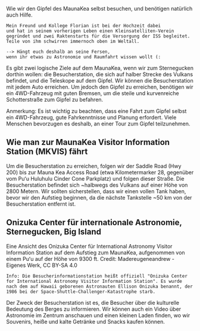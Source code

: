 Wie wir den Gipfel des MaunaKea selbst besuchen, und benötigen natürlich auch Hilfe.

    Mein Freund und Kollege Florian ist bei der Hochzeit dabei 
    und hat in seinem vorherigen Leben einen Kleinsatelliten-Verein 
    gegründet und zwei Raktenstarts für die Versorgung der ISS begleitet.
    Teile von ihm schwirren immernoch oben im Weltall.

    --> Hängt euch deshalb an seine Fersen, 
    wenn ihr etwas zu Astronomie und Raumfahrt wissen wollt (:


Es gibt zwei logische Ziele auf dem MaunaKea, wenn wir zum Sternegucken dorthin wollen: die Besucherstation, die sich auf halber Strecke des Vulkans befindet, und die Teleskope auf dem Gipfel. Wir können die Besucherstation mit jedem Auto erreichen. Um jedoch den Gipfel zu erreichen, benötigen wir ein 4WD-Fahrzeug mit guten Bremsen, um die steile und kurvenreiche Schotterstraße zum Gipfel zu befahren.


Anmerkung: Es ist wichtig zu beachten, dass eine Fahrt zum Gipfel selbst ein 4WD-Fahrzeug, gute Fahrkenntnisse und Planung erfordert. Viele Menschen bevorzugen es deshalb, an einer Tour zum Gipfel teilzunehmen.

## Wie man zur MaunaKea Visitor Information Station (MKVIS) fährt

Um die Besucherstation zu erreichen, folgen wir der Saddle Road (Hwy 200) bis zur Mauna Kea Access Road (etwa Kilometermarker 28, gegenüber vom Puʻu Huluhulu Cinder Cone Parkplatz) und folgen dieser Straße. Die Besucherstation befindet sich ~halbwegs des Vulkans auf einer Höhe von 2800 Metern. Wir sollten sicherstellen, dass wir einen vollen Tank haben, bevor wir den Aufstieg beginnen, da die nächste Tankstelle ~50 km von der Besucherstation entfernt ist.

## Onizuka Center für internationale Astronomie, Sternegucken, Big Island

Eine Ansicht des Onizuka Center für International Astronomy Visitor Information Station auf dem Aufstieg zum MaunaKea, aufgenommen von einem Puʻu auf der Höhe von 9300 ft. Credit: Madereugeneandrew - Eigenes Werk, CC BY-SA 4.0

    Info: Die Besucherinformationstation heißt offiziell "Onizuka Center for International Astronomy Visitor Information Station". Es wurde nach dem auf Hawaii geborenen Astronauten Ellison Onizuka benannt, der 1986 bei der Space-Shuttle-Challenger-Katastrophe starb.

Der Zweck der Besucherstation ist es, die Besucher über die kulturelle Bedeutung des Berges zu informieren. Wir können auch ein Video über Astronomie im Zentrum anschauen und einen kleinen Laden finden, wo wir Souvenirs, heiße und kalte Getränke und Snacks kaufen können.